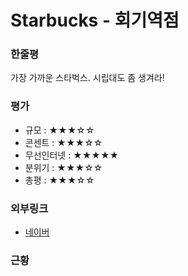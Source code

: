 # Starbucks - 회기역점

### 한줄평

가장 가까운 스타벅스. 시립대도 좀 생겨라!

### 평가

- 규모 : ★★★☆☆
- 콘센트 : ★★★☆☆
- 무선인터넷 : ★★★★★
- 분위기 : ★★★☆☆
- 총평 : ★★★☆☆

### 외부링크

- [네이버](https://store.naver.com/restaurants/detail?id=35076339)

### 근황
